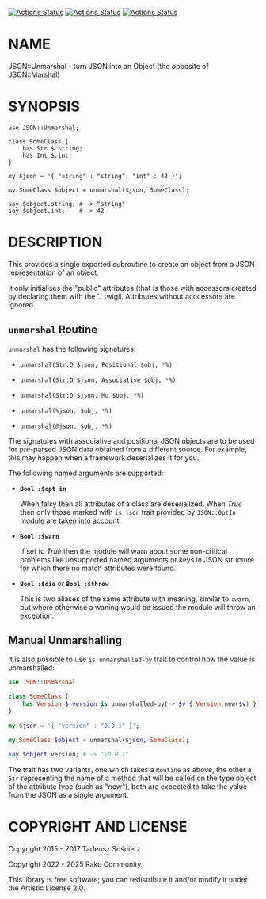 [![Actions Status](https://github.com/raku-community-modules/JSON-Unmarshal/actions/workflows/linux.yml/badge.svg)](https://github.com/raku-community-modules/JSON-Unmarshal/actions) [![Actions Status](https://github.com/raku-community-modules/JSON-Unmarshal/actions/workflows/macos.yml/badge.svg)](https://github.com/raku-community-modules/JSON-Unmarshal/actions) [![Actions Status](https://github.com/raku-community-modules/JSON-Unmarshal/actions/workflows/windows.yml/badge.svg)](https://github.com/raku-community-modules/JSON-Unmarshal/actions)

NAME
====

JSON::Unmarshal - turn JSON into an Object (the opposite of JSON::Marshal)

SYNOPSIS
========

    use JSON::Unmarshal;

    class SomeClass {
        has Str $.string;
        has Int $.int;
    }

    my $json = '{ "string" : "string", "int" : 42 }';

    my SomeClass $object = unmarshal($json, SomeClass);

    say $object.string; # -> "string"
    say $object.int;    # -> 42

DESCRIPTION
===========

This provides a single exported subroutine to create an object from a JSON representation of an object.

It only initialises the "public" attributes (that is those with accessors created by declaring them with the '.' twigil. Attributes without acccessors are ignored.

`unmarshal` Routine
-------------------

`unmarshal` has the following signatures:

  * `unmarshal(Str:D $json, Positional $obj, *%)`

  * `unmarshal(Str:D $json, Associative $obj, *%)`

  * `unmarshal(Str:D $json, Mu $obj, *%)`

  * `unmarshal(%json, $obj, *%)`

  * `unmarshal(@json, $obj, *%)`

The signatures with associative and positional JSON objects are to be used for pre-parsed JSON data obtained from a different source. For example, this may happen when a framework deserializes it for you.

The following named arguments are supported:

  * **`Bool :$opt-in`**

    When falsy then all attributes of a class are deserialized. When *True* then only those marked with `is json` trait provided by `JSON::OptIn` module are taken into account.

  * **`Bool :$warn`**

    If set to *True* then the module will warn about some non-critical problems like unsupported named arguments or keys in JSON structure for which there no match attributes were found.

  * **`Bool :$die`** or **`Bool :$throw`**

    This is two aliases of the same attribute with meaning, similar to `:warn`, but where otherwise a waning would be issued the module will throw an exception.

Manual Unmarshalling
--------------------

It is also possible to use `is unmarshalled-by` trait to control how the value is unmarshalled:

```raku
use JSON::Unmarshal

class SomeClass {
    has Version $.version is unmarshalled-by(-> $v { Version.new($v) });
}

my $json = '{ "version" : "0.0.1" }';

my SomeClass $object = unmarshal($json, SomeClass);

say $object.version; # -> "v0.0.1"
```

The trait has two variants, one which takes a `Routine` as above, the other a `Str` representing the name of a method that will be called on the type object of the attribute type (such as "new"), both are expected to take the value from the JSON as a single argument.

COPYRIGHT AND LICENSE
=====================

Copyright 2015 - 2017 Tadeusz Sośnierz

Copyright 2022 - 2025 Raku Community

This library is free software; you can redistribute it and/or modify it under the Artistic License 2.0.

